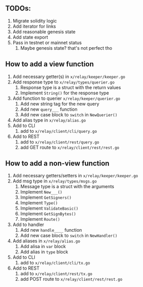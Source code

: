 ## TODOs:

1. Migrate solidity logic
1. Add iterator for links
1. Add reasonable genesis state
1. Add state export
1. Pass in testnet or mainnet status
    1. Maybe genesis state? that's not perfect tho

## How to add a view function
1. Add necessary getter(s) in `x/relay/keeper/keeper.go`
1. Add response type to `x/relay/types/querier.go`
    1. Response type is a struct with the return values
    1. Implement `String()` for the response type
1. Add function to querier `x/relay/keeper/querier.go`
    1. Add new string tag for the new query
    1. Add new `query___` function
    1. Add new case block to `switch` in `NewQuerier()`
1. Add alias type in `x/relay/alias.go`
1. Add to CLI  
    1. add to `x/relay/client/cli/query.go`
1. Add to REST
    1. add to `x/relay/client/rest/query.go`
    1. add GET route to `x/relay/client/rest/rest.go`

## How to add a non-view function
1. Add necessary getters/setters in `x/relay/keeper/keeper.go`
1. Add msg type in `x/relay/types/msgs.go`
    1. Message type is a struct with the arguments
    1. Implement `New___()`
    1. Implement `GetSigners()`
    1. Implement `Type()`
    1. Implement `ValidateBasic()`
    1. Implement `GetSignBytes()`
    1. Implement `Route()`
1. Add to handler
    1. Add new `handle____` function
    1. Add new case block to `switch` in `NewHandler()`
1. Add aliases in `x/relay/alias.go`
    1. Add alisa in `var` block
    1. Add alias in `type` block
1. Add to CLI  
    1. add to `x/relay/client/cli/tx.go`
1. Add to REST
    1. add to `x/relay/client/rest/tx.go`
    1. add POST route to `x/relay/client/rest/rest.go`
